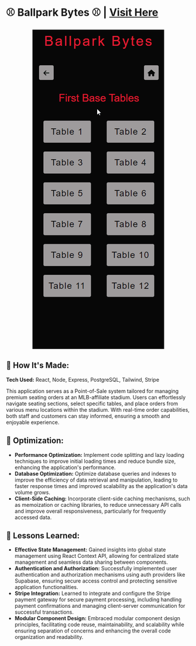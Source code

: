 # ⚾ Ballpark Bytes ⚾ | <a href="https://ballparkbytes.netlify.app/" target="_blank">Visit Here</a>

<div align="center">
  <img src="https://github.com/sean-poole/ballpark-bytes-frontend/blob/main/preview/ballparkbytes-preview.gif" alt="Ballpark-Bytes">
</div>

## 🌭 How It's Made: 

**Tech Used:** React, Node, Express, PostgreSQL, Tailwind, Stripe

This application serves as a Point-of-Sale system tailored for managing premium seating orders at an MLB-affiliate stadium. Users can effortlessly navigate seating sections, select specific tables, and place orders from various menu locations within the stadium. With real-time order capabilities, both staff and customers can stay informed, ensuring a smooth and enjoyable experience.


## 🥨 Optimization: 

- **Performance Optimization:** Implement code splitting and lazy loading techniques to improve initial loading times and reduce bundle size, enhancing the application's performance.
- **Database Optimization:** Optimize database queries and indexes to improve the efficiency of data retrieval and manipulation, leading to faster response times and improved scalability as the application's data volume grows.
- **Client-Side Caching:** Incorporate client-side caching mechanisms, such as memoization or caching libraries, to reduce unnecessary API calls and improve overall responsiveness, particularly for frequently accessed data.


## 🥤 Lessons Learned: 

- **Effective State Management:** Gained insights into global state management using React Context API, allowing for centralized state management and seamless data sharing between components.
- **Authentication and Authorization:** Successfully implemented user authentication and authorization mechanisms using auth providers like Supabase, ensuring secure access control and protecting sensitive application functionalities.
- **Stripe Integration:** Learned to integrate and configure the Stripe payment gateway for secure payment processing, including handling payment confirmations and managing client-server communication for successful transactions.
- **Modular Component Design:** Embraced modular component design principles, facilitating code reuse, maintainability, and scalability while ensuring separation of concerns and enhancing the overall code organization and readability.
